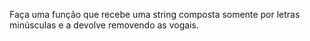 Faça uma função que recebe uma string composta somente por letras minúsculas e a devolve removendo as vogais.